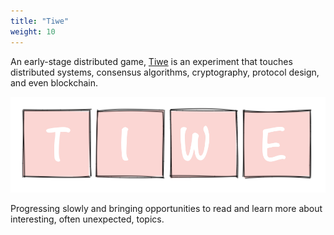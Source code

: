 ```yaml
---
title: "Tiwe"
weight: 10
---
```


An early-stage distributed game, [Tiwe](https://github.com/rhcarvalho/tiwe) is
an experiment that touches distributed systems, consensus algorithms,
cryptography, protocol design, and even blockchain.

<img src="imgs/tiwe.png" alt="tiwe" class="img-responsive img-thumbnail">

Progressing slowly and bringing opportunities to read and learn more about
interesting, often unexpected, topics.
